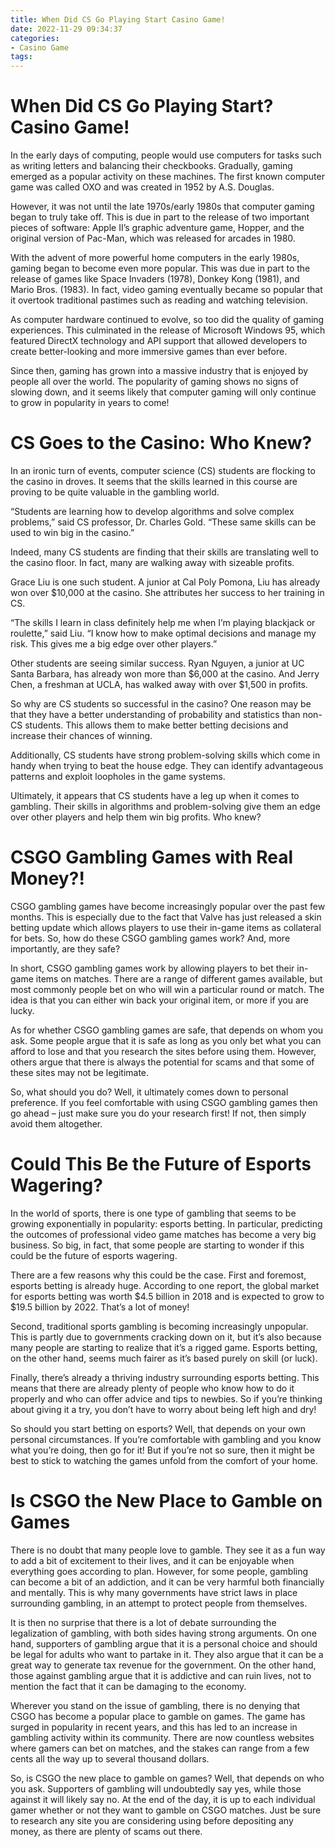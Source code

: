 ```yaml
---
title: When Did CS Go Playing Start Casino Game!
date: 2022-11-29 09:34:37
categories:
- Casino Game
tags:
---
```



#  When Did CS Go Playing Start? Casino Game!

In the early days of computing, people would use computers for tasks such as writing letters and balancing their checkbooks. Gradually, gaming emerged as a popular activity on these machines. The first known computer game was called OXO and was created in 1952 by A.S. Douglas.

However, it was not until the late 1970s/early 1980s that computer gaming began to truly take off. This is due in part to the release of two important pieces of software: Apple II’s graphic adventure game, Hopper, and the original version of Pac-Man, which was released for arcades in 1980.

With the advent of more powerful home computers in the early 1980s, gaming began to become even more popular. This was due in part to the release of games like Space Invaders (1978), Donkey Kong (1981), and Mario Bros. (1983). In fact, video gaming eventually became so popular that it overtook traditional pastimes such as reading and watching television.

As computer hardware continued to evolve, so too did the quality of gaming experiences. This culminated in the release of Microsoft Windows 95, which featured DirectX technology and API support that allowed developers to create better-looking and more immersive games than ever before.

Since then, gaming has grown into a massive industry that is enjoyed by people all over the world. The popularity of gaming shows no signs of slowing down, and it seems likely that computer gaming will only continue to grow in popularity in years to come!

#  CS Goes to the Casino: Who Knew?

In an ironic turn of events, computer science (CS) students are flocking to the casino in droves. It seems that the skills learned in this course are proving to be quite valuable in the gambling world.

“Students are learning how to develop algorithms and solve complex problems,” said CS professor, Dr. Charles Gold. “These same skills can be used to win big in the casino.”

Indeed, many CS students are finding that their skills are translating well to the casino floor. In fact, many are walking away with sizeable profits.

Grace Liu is one such student. A junior at Cal Poly Pomona, Liu has already won over $10,000 at the casino. She attributes her success to her training in CS.

“The skills I learn in class definitely help me when I’m playing blackjack or roulette,” said Liu. “I know how to make optimal decisions and manage my risk. This gives me a big edge over other players.”

Other students are seeing similar success. Ryan Nguyen, a junior at UC Santa Barbara, has already won more than $6,000 at the casino. And Jerry Chen, a freshman at UCLA, has walked away with over $1,500 in profits.

So why are CS students so successful in the casino? One reason may be that they have a better understanding of probability and statistics than non-CS students. This allows them to make better betting decisions and increase their chances of winning.

Additionally, CS students have strong problem-solving skills which come in handy when trying to beat the house edge. They can identify advantageous patterns and exploit loopholes in the game systems.

Ultimately, it appears that CS students have a leg up when it comes to gambling. Their skills in algorithms and problem-solving give them an edge over other players and help them win big profits. Who knew?

#  CSGO Gambling Games with Real Money?!

CSGO gambling games have become increasingly popular over the past few months. This is especially due to the fact that Valve has just released a skin betting update which allows players to use their in-game items as collateral for bets. So, how do these CSGO gambling games work? And, more importantly, are they safe?

In short, CSGO gambling games work by allowing players to bet their in-game items on matches. There are a range of different games available, but most commonly people bet on who will win a particular round or match. The idea is that you can either win back your original item, or more if you are lucky.

As for whether CSGO gambling games are safe, that depends on whom you ask. Some people argue that it is safe as long as you only bet what you can afford to lose and that you research the sites before using them. However, others argue that there is always the potential for scams and that some of these sites may not be legitimate.

So, what should you do? Well, it ultimately comes down to personal preference. If you feel comfortable with using CSGO gambling games then go ahead – just make sure you do your research first! If not, then simply avoid them altogether.

#  Could This Be the Future of Esports Wagering?

In the world of sports, there is one type of gambling that seems to be growing exponentially in popularity: esports betting. In particular, predicting the outcomes of professional video game matches has become a very big business. So big, in fact, that some people are starting to wonder if this could be the future of esports wagering.

There are a few reasons why this could be the case. First and foremost, esports betting is already huge. According to one report, the global market for esports betting was worth $4.5 billion in 2018 and is expected to grow to $19.5 billion by 2022. That’s a lot of money!

Second, traditional sports gambling is becoming increasingly unpopular. This is partly due to governments cracking down on it, but it’s also because many people are starting to realize that it’s a rigged game. Esports betting, on the other hand, seems much fairer as it’s based purely on skill (or luck).

Finally, there’s already a thriving industry surrounding esports betting. This means that there are already plenty of people who know how to do it properly and who can offer advice and tips to newbies. So if you’re thinking about giving it a try, you don’t have to worry about being left high and dry!

So should you start betting on esports? Well, that depends on your own personal circumstances. If you’re comfortable with gambling and you know what you’re doing, then go for it! But if you’re not so sure, then it might be best to stick to watching the games unfold from the comfort of your home.

#  Is CSGO the New Place to Gamble on Games

There is no doubt that many people love to gamble. They see it as a fun way to add a bit of excitement to their lives, and it can be enjoyable when everything goes according to plan. However, for some people, gambling can become a bit of an addiction, and it can be very harmful both financially and mentally. This is why many governments have strict laws in place surrounding gambling, in an attempt to protect people from themselves.

It is then no surprise that there is a lot of debate surrounding the legalization of gambling, with both sides having strong arguments. On one hand, supporters of gambling argue that it is a personal choice and should be legal for adults who want to partake in it. They also argue that it can be a great way to generate tax revenue for the government. On the other hand, those against gambling argue that it is addictive and can ruin lives, not to mention the fact that it can be damaging to the economy.

Wherever you stand on the issue of gambling, there is no denying that CSGO has become a popular place to gamble on games. The game has surged in popularity in recent years, and this has led to an increase in gambling activity within its community. There are now countless websites where gamers can bet on matches, and the stakes can range from a few cents all the way up to several thousand dollars.

So, is CSGO the new place to gamble on games? Well, that depends on who you ask. Supporters of gambling will undoubtedly say yes, while those against it will likely say no. At the end of the day, it is up to each individual gamer whether or not they want to gamble on CSGO matches. Just be sure to research any site you are considering using before depositing any money, as there are plenty of scams out there.